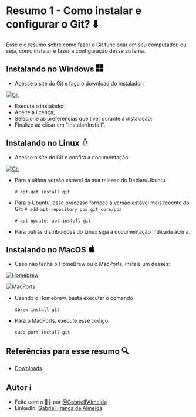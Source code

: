 # Resumo 1 - Como instalar e configurar o Git? ⬇️

Esse é o resumo sobre como fazer o Git funcionar em seu computador, ou seja, como instalar e fazer a configuração desse sistema.

## Instalando no Windows <img alt="GitHub" src="./../assets/imagens/windows.png" width="20" height="20">

- Acesse o site do Git e faça o download do instalador:

[![Git](https://img.shields.io/badge/Download-81599F?style=for-the-badge&logo=git&logoColor=%23D9ECFF&logoSize=auto&label=Git&labelColor=81599F&color=3CD4D9)](https://git-scm.com/downloads/win)

- Execute o instalador;
- Aceite a licença;
- Selecione as preferências que tiver durante a instalação;
- Finalize ao clicar em "Instalar/Install".

## Instalando no Linux <img alt="GitHub" src="./../assets/imagens/linux.png" width="20" height="20">

- Acesse o site do Git e confira a documentação:

[![Git](https://img.shields.io/badge/Documentação-81599F?style=for-the-badge&logo=git&logoColor=%23D9ECFF&logoSize=auto&label=Git&labelColor=81599F&color=3CD4D9)](https://git-scm.com/downloads/linux)

- Para a última versão estável da sua release do Debian/Ubuntu

    ```# apt-get install git```

- Para o Ubuntu, esse processo fornece a versão estável mais recente do Git:
    ```# add-apt-repository ppa:git-core/ppa```

    ```# apt update; apt install git```

- Para outras distribuições do Linux siga a documentação indicada acima.

## Instalando no MacOS <img alt="GitHub" src="./../assets/imagens/apple.png" width="20" height="20">

- Caso não tenha o HomeBrew ou o MacPorts, instale um desses:

[![Homebrew](https://img.shields.io/badge/Download-81599F?style=for-the-badge&logo=homebrew&logoColor=%23D9ECFF&logoSize=auto&label=Homebrew&labelColor=81599F&color=3CD4D9
)](https://brew.sh/)


[![MacPorts](https://img.shields.io/badge/Download-81599F?style=for-the-badge&logoColor=%23D9ECFF&logoSize=auto&label=MacPorts&labelColor=81599F&color=3CD4D9)](https://www.macports.org/install.php)

- Usando o Homebrew, basta executar o comando

    ```$brew install git```

- Para o MacPorts, execute esse código:

    ```sudo port install git```

## Referências para esse resumo 🔍

- [Downloads](https://git-scm.com/downloads).

## Autor ℹ️

- Feito com o 🫶🏻 por [@GabrielFAlmeida](https://github.com/GabrielFAlmeida)
- LinkedIn: [Gabriel França de Almeida](https://www.linkedin.com/in/gabriel-frnca/)
